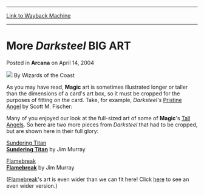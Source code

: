 
---
[Link to Wayback Machine](https://web.archive.org/web/20211023000011/https://magic.wizards.com/en/articles/archive/arcana/more-darksteel-big-art-2004-04-14)

[_metadata_:author]:- "Wizards of the Coast"
[_metadata_:description]:- "As you may have read, Magic art is sometimes illustrated longer or taller than the dimensions of a card's art box, so it must be cropped for the purposes of fitting on the card. Take, for example, Darksteel's Pristine Angel by Scott M. Fischer:Many of you enjoyed our look at the full-sized art of some of Magic's Tall Angels. So here are two more pieces from Darksteel that had"
[_metadata_:generator]:- "Drupal 7 (http://drupal.org)"
[_metadata_:node]:- "606706"
[_metadata_:publish_date]:- "2004-04-14"
[_metadata_:source]:- "div-main-content"
[_metadata_:title]:- "More Darksteel BIG ART"
[_metadata_:wayback_capture_timestamp]:- "2021-10-23 00:00:11"
[_metadata_:wayback_raw_url]:- "https://web.archive.org/web/20211023000011id_/https://magic.wizards.com/en/articles/archive/arcana/more-darksteel-big-art-2004-04-14"
[_metadata_:wayback_url]:- "https://magic.wizards.com/en/articles/archive/arcana/more-darksteel-big-art-2004-04-14"
---


More *Darksteel* BIG ART
========================



 Posted in **Arcana**
 on April 14, 2004 






![](https://media.magic.wizards.com/styles/auth_small/public/images/person/wizards_author.jpg)
By Wizards of the Coast











As you may have read, **Magic** art is sometimes illustrated longer or taller than the dimensions of a card's art box, so it must be cropped for the purposes of fitting on the card. Take, for example, *Darksteel's* 
[Pristine Angel](https://gatherer.wizards.com/Pages/Card/Details.aspx?name=Pristine+Angel) by Scott M. Fischer:

Many of you enjoyed our look at the full-sized art of some of **Magic**'s [Tall Angels](/en/articles/archive/tall-angels-2004-02-26). So here are two more pieces from *Darksteel* that had to be cropped, but are shown here in their full glory:

[Sundering Titan](http://gatherer.wizards.com/Pages/Card/Details.aspx?&name=Sundering%2BTitan)  
**[Sundering Titan](https://gatherer.wizards.com/Pages/Card/Details.aspx?name=Sundering+Titan)** by Jim Murray 

[Flamebreak](http://gatherer.wizards.com/Pages/Card/Details.aspx?&name=Flamebreak)  
**[Flamebreak](https://gatherer.wizards.com/Pages/Card/Details.aspx?name=Flamebreak)** by Jim Murray

([Flamebreak](https://gatherer.wizards.com/Pages/Card/Details.aspx?name=Flamebreak)'s art is even wider than we can fit here! Click [here](http://archive.wizards.com/Magic/Magazine/Article.aspx?x=magic/images/mtgcom/arcana300/bigart_flamebreak.jpg) to see an even wider version.)







